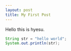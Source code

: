 ```yaml
---
layout: post
title: My First Post
---
```

Hello this is hyesu.
```java
String str = "hello world";
System.out.println(str);
```
